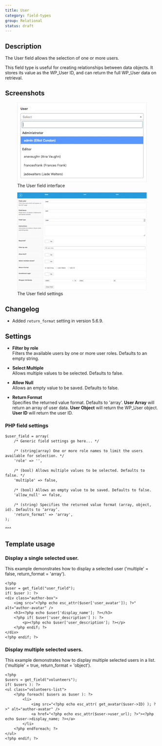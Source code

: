 ```yaml
---
title: User
category: field-types
group: Relational
status: draft
---
```


## Description
The User field allows the selection of one or more users. 

This field type is useful for creating relationships between data objects. It stores its value as the WP_User ID, and can return the full WP_User data on retrieval.

## Screenshots

<figure>
	<img src="https://raw.githubusercontent.com/AdvancedCustomFields/docs/master/assets/acf-user-field-interface.png" alt="acf-user-field-interface" />
	<figcaption>The User field interface</figcaption>
</figure>

<figure>
	<img src="https://raw.githubusercontent.com/AdvancedCustomFields/docs/master/assets/acf-user-field-settings.png" alt="acf-user-field-settings" />
	<figcaption>The User field settings</figcaption>
</figure>

## Changelog
- Added `return_format` setting in version 5.6.9.

## Settings
- **Filter by role**  
  Filters the available users by one or more user roles. Defaults to an empty string.

- **Select Multiple**  
  Allows multiple values to be selected. Defaults to false.
  
- **Allow Null**  
  Allows an empty value to be saved. Defaults to false.
 
  
- **Return Format**  
  Specifies the returned value format. Defaults to 'array'.
  **User Array** will return an array of user data.
  **User Object** will return the WP_User object.
  **User ID** will return the user ID.

### PHP field settings
```
$user_field = array(
	/* Generic field settings go here... */
	
	/* (string|array) One or more role names to limit the users available for selection. */
	'role' => '',
	
	/* (bool) Allows multiple values to be selected. Defaults to false. */
	'multiple' => false,
	
	/* (bool) Allows an empty value to be saved. Defaults to false.
	'allow_null' => false,
	
	/* (string) Specifies the returned value format (array, object, id). Defaults to ‘array’.
	'return_format' => 'array',
);
```
^^^

## Template usage

### Display a single selected user.
This example demonstrates how to display a selected user ('multiple' = false, return_format = 'array').
```
<?php
$user = get_field("user_field");
if( $user ): ?>
<div class="author-box">
	<img src="<?php echo esc_attr($user['user_avatar']); ?>" alt="author-avatar" />
	<h3><?php echo $user['display_name']; ?></h3>
	<?php if( $user['user_description'] ): ?>
		<p><?php echo $user['user_description']; ?></p>
	<?php endif; ?>
</div>
<?php endif; ?>
```

### Display multiple selected users.
This example demonstrates how to display multiple selected users in a list. ('multiple' = true, return_format = 'object').
```
<?php
$users = get_field("volunteers");
if( $users ): ?>
<ul class="volunteers-list">
	<?php foreach( $users as $user ): ?>
		<li>
			<img src="<?php echo esc_attr( get_avatar($user->ID) ); ?>" alt="author-avatar" />
			<a href="<?php echo esc_attr($user->user_url); ?>"><?php echo $user->display_name; ?></a>
		</li>
	<?php endforeach; ?>
</ul>
<?php endif; ?>
```